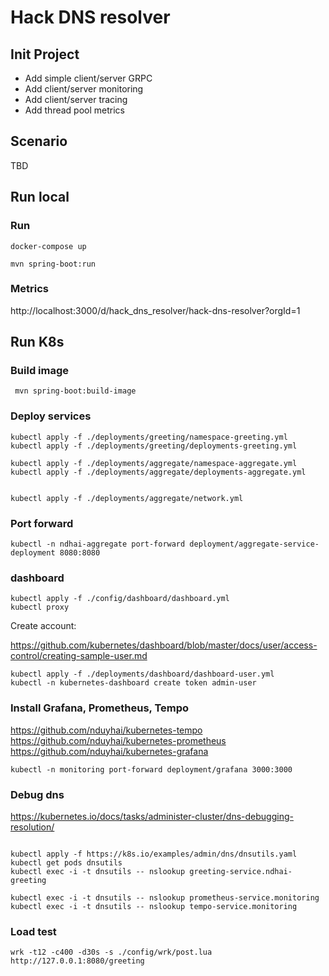 # Hack DNS resolver

## Init Project

* Add simple client/server GRPC
* Add client/server monitoring
* Add client/server tracing
* Add thread pool metrics

## Scenario

TBD

## Run local

### Run
```shell
docker-compose up
```

```shell
mvn spring-boot:run
```

### Metrics

http://localhost:3000/d/hack_dns_resolver/hack-dns-resolver?orgId=1

## Run K8s

### Build image

```shell
 mvn spring-boot:build-image
```

### Deploy services

```shell
kubectl apply -f ./deployments/greeting/namespace-greeting.yml
kubectl apply -f ./deployments/greeting/deployments-greeting.yml

kubectl apply -f ./deployments/aggregate/namespace-aggregate.yml
kubectl apply -f ./deployments/aggregate/deployments-aggregate.yml


kubectl apply -f ./deployments/aggregate/network.yml
```

### Port forward

```shell
kubectl -n ndhai-aggregate port-forward deployment/aggregate-service-deployment 8080:8080
```



###  dashboard
```shell
kubectl apply -f ./config/dashboard/dashboard.yml
kubectl proxy
```

Create account:

https://github.com/kubernetes/dashboard/blob/master/docs/user/access-control/creating-sample-user.md

```shell
kubectl apply -f ./deployments/dashboard/dashboard-user.yml
kubectl -n kubernetes-dashboard create token admin-user
```

### Install Grafana, Prometheus, Tempo
https://github.com/nduyhai/kubernetes-tempo
https://github.com/nduyhai/kubernetes-prometheus
https://github.com/nduyhai/kubernetes-grafana


```shell
kubectl -n monitoring port-forward deployment/grafana 3000:3000
```
### Debug dns
https://kubernetes.io/docs/tasks/administer-cluster/dns-debugging-resolution/

```shell

kubectl apply -f https://k8s.io/examples/admin/dns/dnsutils.yaml
kubectl get pods dnsutils
kubectl exec -i -t dnsutils -- nslookup greeting-service.ndhai-greeting

kubectl exec -i -t dnsutils -- nslookup prometheus-service.monitoring
kubectl exec -i -t dnsutils -- nslookup tempo-service.monitoring
```

### Load test

```
wrk -t12 -c400 -d30s -s ./config/wrk/post.lua http://127.0.0.1:8080/greeting
```